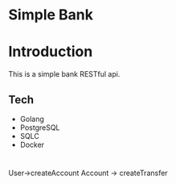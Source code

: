 # Simple Bank

# Introduction
This is a simple bank RESTful api.

## Tech
- Golang
- PostgreSQL
- SQLC
- Docker

# 
User->createAccount
Account -> createTransfer